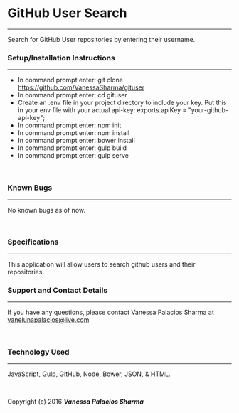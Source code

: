 # GitHub User Search
------

Search for GitHub User repositories by entering their username.
<br/>

### Setup/Installation Instructions
------

* In command prompt enter: git clone https://github.com/VanessaSharma/gituser
* In command prompt enter: cd gituser
* Create an .env file in your project directory to include your key. Put this in your env file with your actual api-key:
  exports.apiKey = "your-github-api-key";
* In command prompt enter: npm init 
* In command prompt enter: npm install
* In command prompt enter: bower install
* In command prompt enter: gulp build
* In command prompt enter: gulp serve

<br/>

### Known Bugs
------

No known bugs as of now.

<br/>

### Specifications
------

This application will allow users to search github users and their repositories.

### Support and Contact Details
------

If you have any questions, please contact Vanessa Palacios Sharma at vanelunapalacios@live.com

<br/>

### Technology Used
------

JavaScript, Gulp, GitHub, Node, Bower, JSON, & HTML.

<br/>


Copyright (c) 2016 **_Vanessa Palacios Sharma_**
